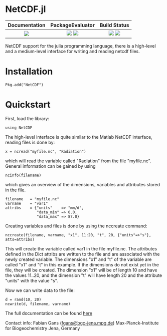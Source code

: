 NetCDF.jl
============

| **Documentation**                                                               | **PackageEvaluator**                                                                            | **Build Status**                                                                                |
|:-------------------------------------------------------------------------------:|:-----------------------------------------------------------------------------------------------:|:-----------------------------------------------------------------------------------------------:|
| [![][docs-latest-img]][docs-latest-url] | [![][pkg-0.5-img]][pkg-0.5-url] [![][pkg-0.6-img]][pkg-0.6-url]  | [![][travis-img]][travis-url] [![][appveyor-img]][appveyor-url] |


NetCDF support for the julia programming language, there is a high-level and a medium-level interface for writing and reading netcdf files.

# Installation

    Pkg.add("NetCDF")

# Quickstart

First, load the library:

    using NetCDF

The high-level interface is quite similar to the Matlab NetCDF interface, reading files is done by:

    x = ncread("myfile.nc", "Radiation")

which will read the variable called "Radiation" from the file "myfile.nc". General information can be gained by using

    ncinfo(filename)

which gives an overview of the dimensions, variables and attributes stored in the file.

    filename   = "myfile.nc"
    varname    = "var1"
    attribs    = {"units"    => "mm/d",
                  "data_min" => 0.0,
                  "data_max" => 87.0}

 Creating variables and files is done by using the nccreate command:

    nccreate(filename, varname, "x1", 11:20, "t", 20, {"units"=>"s"}, atts=attribs)

This will create the variable called var1 in the file myfile.nc. The attributes defined in the Dict attribs are written to the file and are associated with the
newly created variable. The dimensions "x1" and "t" of the variable are called "x1" and "t" in this example. If the dimensions do not exist yet in the file,
they will be created. The dimension "x1" will be of length 10 and have the values 11..20, and the dimension "t" will have length 20 and the attribute "units"
with the value "s".

Now we can write data to the file:

    d = rand(10, 20)
    ncwrite(d, filename, varname)

The full documentation can be found [here][docs-latest-url]

Contact info:
Fabian Gans (fgans@bgc-jena.mpg.de)
Max-Planck-Institute for Biogeochemistry
Jena, Germany

[docs-latest-img]: https://img.shields.io/badge/docs-latest-blue.svg
[docs-latest-url]: https://JulilaGeo.github.io/NetCDF.jl/latest

[travis-img]: https://travis-ci.org/JuliaGeo/NetCDF.jl.svg?branch=master
[travis-url]: https://travis-ci.org/JuliaGeo/NetCDF.jl

[appveyor-img]: https://ci.appveyor.com/api/projects/status/m9okydt7700kgavi?svg=true
[appveyor-url]: https://ci.appveyor.com/project/JuliaGeo/netcdf-jl/build/1.0.42


[pkg-0.5-img]: http://pkg.julialang.org/badges/NetCDF_0.5.svg
[pkg-0.5-url]: http://pkg.julialang.org/?pkg=NetCDFD&ver=0.5
[pkg-0.6-img]: http://pkg.julialang.org/badges/NetCDF_0.6.svg
[pkg-0.6-url]: http://pkg.julialang.org/?pkg=NetCDF&ver=0.6
